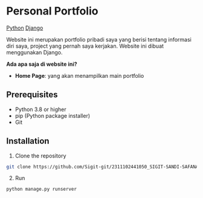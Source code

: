 # Personal Portfolio

[Python](#) [Django](#)

Website ini merupakan portfolio pribadi saya yang berisi tentang informasi diri saya, project yang pernah saya kerjakan. Website ini dibuat menggunakan Django.

**Ada apa saja di website ini?**

- **Home Page**: yang akan menampilkan main portfolio


## Prerequisites

- Python 3.8 or higher
- pip (Python package installer)
- Git

## Installation

1. Clone the repository

```bash
git clone https://github.com/Sigit-git/2311102441050_SIGIT-SANDI-SAFANA_DJANGO.git
```

2. Run

```bash
python manage.py runserver
```